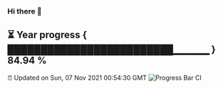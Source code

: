 ### Hi there 👋
⏳ Year progress { █████████████████████████▁▁▁▁▁ } 84.94 %
---
⏰ Updated on Sun, 07 Nov 2021 00:54:30 GMT
![Progress Bar CI](https://github.com/liununu/liununu/workflows/Progress%20Bar%20CI/badge.svg)
